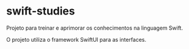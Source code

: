 # swift-studies

Projeto para treinar e aprimorar os conhecimentos na linguagem Swift.

O projeto utiliza o framework SwiftUI para as interfaces.
